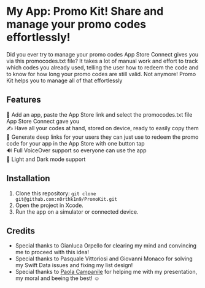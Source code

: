 # My App: Promo Kit! Share and manage your promo codes effortlessly!

Did you ever try to manage your promo codes App Store Connect gives you via this promocodes.txt file? It takes a lot of manual work and effort to track which codes you already used, telling the user how to redeem the code and to know for how long your promo codes are still valid. Not anymore! Promo Kit helps you to manage all of that effortlessly

## Features
📲 Add an app, paste the App Store link and select the promocodes.txt file App Store Connect gave you\
✍️ Have all your codes at hand, stored on device, ready to easily copy them\
🔗 Generate deep links for your users they can just use to redeem the promo code for your app in the App Store with one button tap\
🔊 Full VoiceOver support so everyone can use the app\
🌙 Light and Dark mode support

## Installation
1. Clone this repository: `git clone git@github.com:n0rthk1n9/PromoKit.git`
2. Open the project in Xcode.
3. Run the app on a simulator or connected device.


## Credits
- Special thanks to Gianluca Orpello for clearing my mind and convincing me to proceed with this idea!
- Special thanks to Pasquale Vittoriosi and Giovanni Monaco for solving my Swift Data issues and fixing my list design!
- Special thanks to [Paola Campanile](https://github.com/PaolaCampanile) for helping me with my presentation, my moral and beeing the best! ☺️